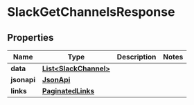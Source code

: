 

# SlackGetChannelsResponse


## Properties

| Name | Type | Description | Notes |
|------------ | ------------- | ------------- | -------------|
|**data** | [**List&lt;SlackChannel&gt;**](SlackChannel.md) |  |  |
|**jsonapi** | [**JsonApi**](JsonApi.md) |  |  |
|**links** | [**PaginatedLinks**](PaginatedLinks.md) |  |  |



